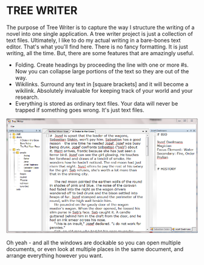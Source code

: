 # TREE WRITER

The purpose of Tree Writer is to capture the way I structure the writing of a novel into one single application. A tree writer project is just a collection of text files. Ultimately, I like to do my actual writing in a bare-bones text editor. That's what you'll find here. There is no fancy formatting. It is just writing, all the time. But, there are some features that are amazingly useful.

* Folding. Create headings by proceeding the line with one or more #s. Now you can collapse large portions of the text so they are out of the way.
* Wikilinks. Surround any text in [square brackets] and it will become a wikilink. Absolutely invaluable for keeping track of your world and your research.
* Everything is stored as ordinary text files. Your data will never be trapped if something goes wrong. It's just text files.

![ScreenShot](8-27-2016.png)

Oh yeah - and all the windows are dockable so you can open multiple documents, or even look at multiple places in the same document, and arrange everything however you want.